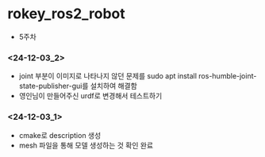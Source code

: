 # rokey_ros2_robot
- 5주차

### <24-12-03_2>
- joint 부분이 이미지로 나타나지 않던 문제를 sudo apt install ros-humble-joint-state-publisher-gui를 설치하여 해결함
- 영인님이 만들어주신 urdf로 변경해서 테스트하기

### <24-12-03_1>
- cmake로 description 생성
- mesh 파일을 통해 모델 생성하는 것 확인 완료
